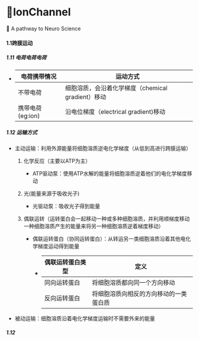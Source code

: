 # 🧠IonChannel

📍 A pathway to Neuro Science

#### 1.1跨膜运动

##### 1.11 电荷电荷电荷

- | 电荷携带情况     | 运动方式                                          |
  | ---------------- | ------------------------------------------------- |
  | 不带电荷         | 细胞溶质，会沿着化学梯度（chemical gradient）移动 |
  | 携带电荷(eg:ion) | 沿电位梯度（electrical gradient)移动              |

##### 1.12 运输方式

- 主动运输：利用外源能量将细胞溶质逆电化学梯度（从低到高进行跨膜运输）

   1. 化学反应（主要以ATP为主）

      - ATP驱动泵：使用ATP水解的能量将细胞溶质逆着他们的电化学梯度移动

   2. 光(能量来源于吸收光子)

      - 光驱动泵：吸收光子得到能量

   3. 偶联运转（运转蛋白会一起移动一种或多种细胞溶质，并利用顺梯度移动一种细胞溶质产生的能量来将另一种细胞溶质逆着梯度移动）

      - 偶联运转蛋白（协同运转蛋白）：从转运另一类细胞溶质沿着其他电化学梯度运动得到能量

         - | 偶联运转蛋白类型 | 定义                                   |
            | ---------------- | -------------------------------------- |
            | 同向运转蛋白     | 将细胞溶质都向同一个方向移动           |
            | 反向运转蛋白     | 将细胞溶质向相反的方向移动的一类蛋白质 |

- 被动运输：细胞溶质沿着电化学梯度运输时不需要外来的能量



##### 1.12
